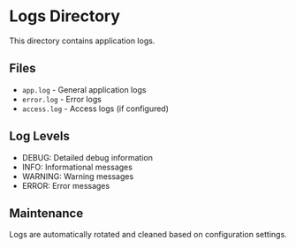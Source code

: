 # Logs Directory

This directory contains application logs.

## Files
- `app.log` - General application logs
- `error.log` - Error logs
- `access.log` - Access logs (if configured)

## Log Levels
- DEBUG: Detailed debug information
- INFO: Informational messages
- WARNING: Warning messages
- ERROR: Error messages

## Maintenance
Logs are automatically rotated and cleaned based on configuration settings.